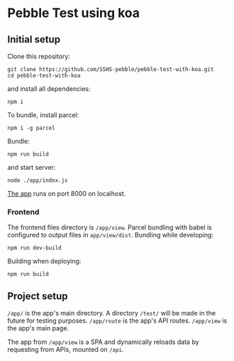 # Pebble Test using koa
## Initial setup

Clone this repository: 

``` shell
git clone https://github.com/SSHS-pebble/pebble-test-with-koa.git
cd pebble-test-with-koa
```

and install all dependencies:

``` shell
npm i
```

To bundle, install parcel: 

``` shell
npm i -g parcel
```

Bundle:

``` shell
npm run build
```

and start server:

``` shell
node ./app/index.js
```

[The app](http://localhost:8000) runs on port 8000 on localhost.

### Frontend

The frontend files directory is `/app/view`. Parcel bundling with babel is configured to output files in `app/view/dist`.
Bundling while developing: 

``` shell
npm run dev-build
```

Building when deploying:

``` shell
npm run build
```

## Project setup

`/app/` is the app's main directory. A directory `/test/` will be made in the future for testing purposes.
`/app/route` is the app's API routes. `/app/view` is the app's main page.

The app from `/app/view` is a SPA and dynamically reloads data by requesting from APIs, mounted on `/api`.
